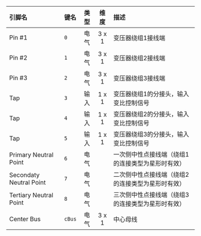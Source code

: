 <!--
DO NOT EDIT THIS FILE DIRECTLY.
This file is generated by tools/comp-docs.js.
All changes will be overwritten by regeneration.
-->

<slot class="model-pins">

| 引脚名 | 键名 | 类型 | 维度 | 描述 |
|:------ |:---- |:----:|:----:|:---- |
| Pin \#1 | `0` | 电气 | 3 x 1 | 变压器绕组1接线端 |
| Pin \#2 | `1` | 电气 | 3 x 1 | 变压器绕组2接线端 |
| Pin \#3 | `2` | 电气 | 3 x 1 | 变压器绕组3接线端 |
| Tap | `3` | 输入 | 1 x 1 | 变压器绕组1的分接头，输入变比控制信号 |
| Tap | `4` | 输入 | 1 x 1 | 变压器绕组2的分接头，输入变比控制信号 |
| Tap | `5` | 输入 | 1 x 1 | 变压器绕组3的分接头，输入变比控制信号 |
| Primary Neutral Point | `6` | 电气 |  | 一次侧中性点接线端（绕组1的连接类型为星形时有效） |
| Secondaty Neutral Point | `7` | 电气 |  | 二次侧中性点接线端（绕组2的连接类型为星形时有效） |
| Tertiary Neutral Point | `8` | 电气 |  | 三次侧中性点接线端（绕组3的连接类型为星形时有效） |
| Center Bus | `cBus` | 电气 | 3 x 1 | 中心母线 |

</slot>
